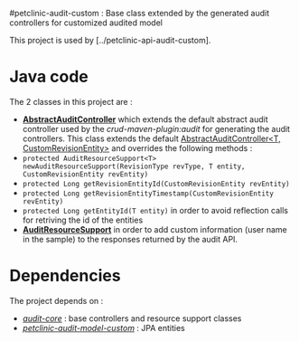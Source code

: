 #petclinic-audit-custom : Base class extended by the generated audit controllers for customized audited model

This project is used by [../petclinic-api-audit-custom].

Java code
=========
The 2 classes in this project are :

* [**AbstractAuditController**](src/main/java/com/octo/tools/samples/AbstractAuditController.java) which extends the default abstract audit controller used by the *crud-maven-plugin:audit* for generating the audit controllers. This class extends the default [AbstractAuditController<T, CustomRevisionEntity>](../../audit-core/src/main/java/com/octo/tools/audit/AbstractAuditController.java) and overrides the following methods :
 * ``protected AuditResourceSupport<T> newAuditResourceSupport(RevisionType revType, T entity, CustomRevisionEntity revEntity)``
 * ``protected Long getRevisionEntityId(CustomRevisionEntity revEntity)``
 * ``protected Long getRevisionEntityTimestamp(CustomRevisionEntity revEntity)``
 * ``protected Long getEntityId(T entity)`` in order to avoid reflection calls for retriving the id of the entities
* [**AuditResourceSupport<T extends BaseEntity>**](src/main/java/com/octo/tools/samples/AuditResourceSupport.java) in order to add custom information (user name in the sample) to the responses returned by the audit API.

Dependencies
============
The project depends on :
* [*audit-core*](../../audit-core) : base controllers and resource support classes
* [*petclinic-audit-model-custom*](../petclinic-audit-model-custom) : JPA entities

